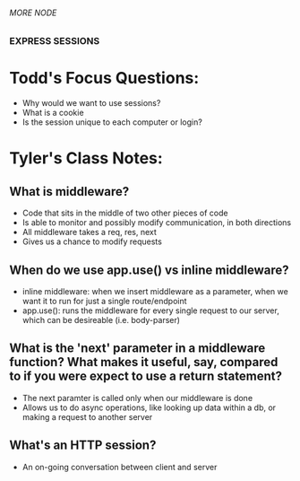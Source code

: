 ###### MORE NODE ###### 
### EXPRESS SESSIONS ###

# Todd's Focus Questions:
* Why would we want to use sessions?
* What is a cookie
* Is the session unique to each computer or login?

# Tyler's Class Notes:
## What is middleware?
- Code that sits in the middle of two other pieces of code 
- Is able to monitor and possibly modify communication, in both directions 
- All middleware takes a req, res, next
- Gives us a chance to modify requests

## When do we use app.use() vs inline middleware?
- inline middleware: when we insert middleware as a parameter, when we want it to run for just a single route/endpoint
- app.use(): runs the middleware for every single request to our server, which can be desireable (i.e. body-parser)

## What is the 'next' parameter in a middleware function? What makes it useful, say, compared to if you were expect to use a return statement?
- The next paramter is called only when our middleware is done
- Allows us to do async operations, like looking up data within a db, or making a request to another server

## What's an HTTP session?
- An on-going conversation between client and server
